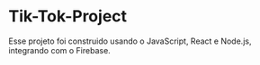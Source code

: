 # Tik-Tok-Project
Esse projeto foi construido usando o JavaScript, React e Node.js, integrando com o Firebase.
